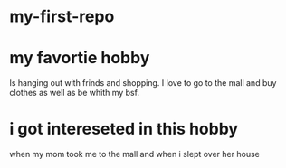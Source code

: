 # my-first-repo
# my favortie hobby
Is hanging out with frinds and shopping. I love to go to the mall and buy clothes as well as be whith my bsf.
# i got intereseted in this hobby
when my mom took me to the mall and when i slept over her house
